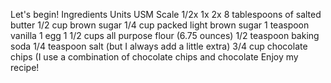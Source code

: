 Let's begin!
Ingredients
Units USM
Scale
1/2x
1x
2x
8 tablespoons of salted butter
1/2 cup brown sugar 
1/4 cup packed light brown sugar
1 teaspoon vanilla
1 egg
1 1/2 cups all purpose flour (6.75 ounces)
1/2 teaspoon baking soda
1/4 teaspoon salt (but I always add a little extra)
3/4 cup chocolate chips (I use a combination of chocolate chips and chocolate
Enjoy my recipe!